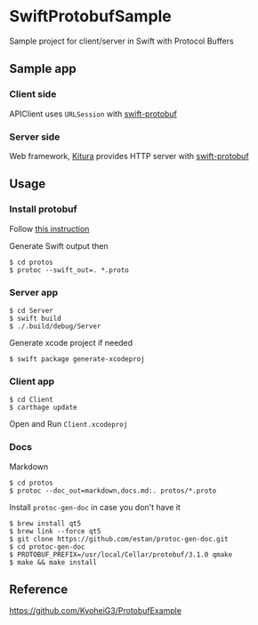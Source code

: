 # SwiftProtobufSample
Sample project for client/server in Swift with Protocol Buffers

## Sample app

### Client side

APIClient uses `URLSession` with [swift-protobuf](https://github.com/apple/swift-protobuf)

### Server side

Web framework, [Kitura](http://www.kitura.io/) provides HTTP server with [swift-protobuf](https://github.com/apple/swift-protobuf) 

## Usage

### Install protobuf

Follow [this instruction](https://github.com/apple/swift-protobuf#build-and-install)

Generate Swift output then

```
$ cd protos
$ protoc --swift_out=. *.proto
```

### Server app
```
$ cd Server
$ swift build
$ ./.build/debug/Server
```

Generate xcode project if needed

```
$ swift package generate-xcodeproj
```

### Client app

```
$ cd Client
$ carthage update
```

Open and Run `Client.xcodeproj`

### Docs

Markdown

```
$ cd protos
$ protoc --doc_out=markdown,docs.md:. protos/*.proto
```

Install `protoc-gen-doc` in case you don't have it

```
$ brew install qt5
$ brew link --force qt5
$ git clone https://github.com/estan/protoc-gen-doc.git
$ cd protoc-gen-doc
$ PROTOBUF_PREFIX=/usr/local/Cellar/protobuf/3.1.0 qmake
$ make && make install
```

## Reference

https://github.com/KyoheiG3/ProtobufExample
